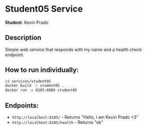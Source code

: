 # Student05 Service

**Student:** Kevin Prado

## Description

Simple web service that responds with my name and a health check endpoint.

## How to run individually:

```bash
cd services/student05
docker build -t student05 .
docker run -p 8105:8080 student05
```

## Endpoints:

- `http://localhost:8105/` - Returns "Hello, I am Kevin Prado <3"
- `http://localhost:8105/health` - Returns "ok"

